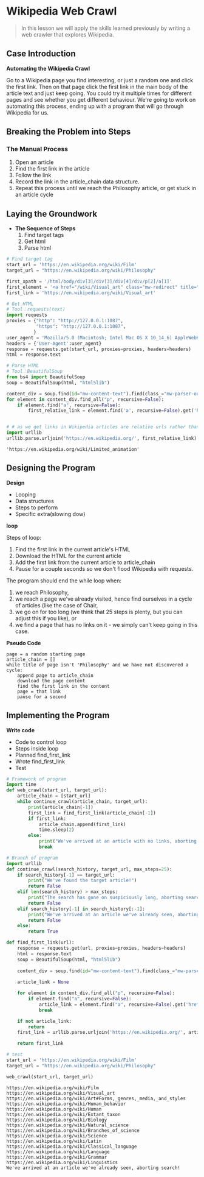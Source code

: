 
# Wikipedia Web Crawl

> In this lesson we will apply the skills learned previously by writing a web crawler that explores Wikipedia.

## Case Introduction

**Automating the Wikipedia Crawl**

Go to a Wikipedia page you find interesting, or just a random one and click the first link. Then on that page click the first link in the main body of the article text and just keep going. You could try it multiple times for different pages and see whether you get different behaviour. We're going to work on automating this process, ending up with a program that will go through Wikipedia for us.

## Breaking the Problem into Steps

### The Manual Process

1. Open an article
2. Find the first link in the article
3. Follow the link
4. Record the link in the article_chain data structure.
5. Repeat this process until we reach the Philosophy article, or get stuck in an article cycle

## Laying the Groundwork

* **The Sequence of Steps**
    1. Find target tags
    2. Get html
    3. Parse html


```python
# Find target tag
start_url = 'https://en.wikipedia.org/wiki/Film'
target_url = "https://en.wikipedia.org/wiki/Philosophy"

first_xpath = '/html/body/div[3]/div[3]/div[4]/div/p[2]/a[1]'
first_element = '<a href="/wiki/Visual_art" class="mw-redirect" title="Visual art">visual art</a>'
first_link = 'https://en.wikipedia.org/wiki/Visual_art'
```


```python
# Get HTML
# Tool：requests(text)
import requests
proxies = {"http": "http://127.0.0.1:1087",
           "https": "http://127.0.0.1:1087",
          }
user_agent = 'Mozilla/5.0 (Macintosh; Intel Mac OS X 10_14_6) AppleWebKit/537.36 (KHTML, like Gecko) Chrome/79.0.3945.130 Safari/537.36'
headers = {'User-Agent':user_agent}
response = requests.get(start_url, proxies=proxies, headers=headers)
html = response.text
```


```python
# Parse HTML
# Tool：BeautifulSoup
from bs4 import BeautifulSoup
soup = BeautifulSoup(html, "html5lib")

content_div = soup.find(id="mw-content-text").find(class_="mw-parser-output")
for element in content_div.find_all("p", recursive=False):
    if element.find("a", recursive=False):
        first_relative_link = element.find('a', recursive=False).get('href')


# # as we get links in Wikipedia articles are relative urls rather than absolute urls
import urllib
urllib.parse.urljoin('https://en.wikipedia.org/', first_relative_link)
```




    'https://en.wikipedia.org/wiki/Limited_animation'



## Designing the Program

**Design**

* Looping
* Data structures
* Steps to perform
* Specific extra(slowing dow)

**loop**

Steps of loop:
1. Find the first link in the current article's HTML
2. Download the HTML for the current article
3. Add the first link from the current article to article_chain
4. Pause for a couple seconds so we don't flood Wikipedia with requests.

The program should end the while loop when:
1. we reach Philosophy,
2. we reach a page we've already visited, hence find ourselves in a cycle of articles (like the case of Chair,
3. we go on for too long (we think that 25 steps is plenty, but you can adjust this if you like), or 
4. we find a page that has no links on it - we simply can't keep going in this case.

**Pseudo Code**

```
page = a random starting page
article_chain = []
while title of page isn't 'Philosophy' and we have not discovered a cycle:
    append page to article_chain
    download the page content
    find the first link in the content
    page = that link
    pause for a second
```

## Implementing the Program

**Write code** 

* Code to control loop
* Steps inside loop
* Planned find_first_link
* Wrote find_first_link
* Test


```python
# Framework of program
import time
def web_crawl(start_url, target_url):
    article_chain = [start_url]
    while continue_crawl(article_chain, target_url):
        print(article_chain[-1])
        first_link = find_first_link(article_chain[-1])
        if first_link:
            article_chain.append(first_link)
            time.sleep(2)
        else:
            print("We've arrived at an article with no links, aborting search!")
            break 
```


```python
# Branch of program
import urllib
def continue_crawl(search_history, target_url, max_steps=25):
    if search_history[-1] == target_url:
        print("We've found the target article!")
        return False
    elif len(search_history) > max_steps:
        print("The search has gone on suspiciously long, aborting search!")
        return False
    elif search_history[-1] in search_history[:-1]:
        print("We've arrived at an article we've already seen, aborting search!")
        return False
    else:
        return True

def find_first_link(url):
    response = requests.get(url, proxies=proxies, headers=headers)
    html = response.text
    soup = BeautifulSoup(html, "html5lib")
    
    content_div = soup.find(id="mw-content-text").find(class_="mw-parser-output")
    
    article_link = None

    for element in content_div.find_all("p", recursive=False):
        if element.find("a", recursive=False):
            article_link = element.find("a", recursive=False).get('href')
            break

    if not article_link:
        return
    first_link = urllib.parse.urljoin('https://en.wikipedia.org/', article_link)

    return first_link
```


```python
# test
start_url = 'https://en.wikipedia.org/wiki/Film'
target_url = "https://en.wikipedia.org/wiki/Philosophy"

web_crawl(start_url, target_url)
```

    https://en.wikipedia.org/wiki/Film
    https://en.wikipedia.org/wiki/Visual_art
    https://en.wikipedia.org/wiki/Art#Forms,_genres,_media,_and_styles
    https://en.wikipedia.org/wiki/Human_behavior
    https://en.wikipedia.org/wiki/Human
    https://en.wikipedia.org/wiki/Extant_taxon
    https://en.wikipedia.org/wiki/Biology
    https://en.wikipedia.org/wiki/Natural_science
    https://en.wikipedia.org/wiki/Branches_of_science
    https://en.wikipedia.org/wiki/Science
    https://en.wikipedia.org/wiki/Latin
    https://en.wikipedia.org/wiki/Classical_language
    https://en.wikipedia.org/wiki/Language
    https://en.wikipedia.org/wiki/Grammar
    https://en.wikipedia.org/wiki/Linguistics
    We've arrived at an article we've already seen, aborting search!

